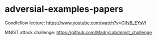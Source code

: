 # adversial-examples-papers

Goodfellow lecture:
https://www.youtube.com/watch?v=CIfsB_EYsVI

MNIST attack challenge:
https://github.com/MadryLab/mnist_challenge
